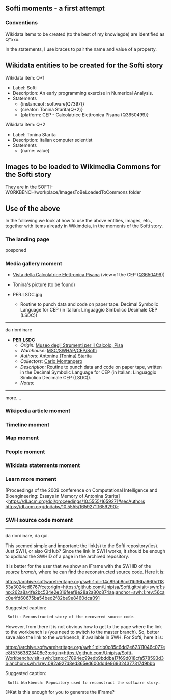 ## Softi moments - a first attempt
### Conventions

Wikidata items to be created (to the best of my knowlegde) are identified as Q*xxx.

In the statements, I use braces to pair the name and value of a property.

## Wikidata entities to be created for the Softi story

Wikidata item: Q*1
* Label: Softi
* Description: An early programming exercise in Numerical Analysis.
* Statements
     * {instanceof: software(Q7397)}
     * {creator: Tonina Starita(Q*2)}
     * {platform: CEP - Calcolatrice Elettronica Pisana (Q3650499)}

Wikidata item: Q*2
* Label: Tonina Starita
* Description: Italian computer scientist
* Statements
     * {name: value}

## Images to be loaded to Wikimedia Commons for the Softi story

They are in the SOFTI-WORKBENCH/workplace/ImagesToBeLoadedToCommons folder

## Use of the above

In the following we look at how to use the above entities, images, etc., together with items already in Wikimdeia, in the moments of the Softi story.

### The landing page

posponed

### Media gallery moment 
* [Vista della Calcolatrice Elettronica Pisana](https://www.wikidata.org/wiki/Q3650499?uselang=it#/media/File:UniPi_Calcolatrice_Elettronica_Pisana2.jpg) (view of the CEP ([Q3650499](https://www.wikidata.org/wiki/Q3650499)))

* Tonina's picture (to be found)

* PER.LSDC.jpg
     * Routine to punch data and code on paper tape. Decimal Symbolic Language for CEP (in Italian: Linguaggio Simbolico Decimale CEP (LSDC))


--------------------
da riordinare
* **[PER.LSDC]()**
  * *Origin:* [Museo degli Strumenti per il Calcolo, Pisa](https://www.msc.sma.unipi.it/)
  * *Warehouse:* [MSC/SWHAP/CEP/Softi]()
  * *Authors:* [Antonina (Tonina) Starita]()
  * *Collectors:* [Carlo Montangero]()
  * *Description:* Routine to punch data and code on paper tape, written in the Decimal Symbolic Language for CEP (in Italian: Linguaggio Simbolico Decimale CEP (LSDC)). 
  * *Notes:* 
----------------

more....


### Wikipedia article moment 

### Timeline moment

### Map moment

### People moment



### Wikidata statements moment

### Learn more moment

[Proceedings of the 2009 conference on Computational Intelligence and Bioengineering: Essays in Memory of Antonina Starita]<https://dl.acm.org/doi/proceedings/10.5555/1659271#secAuthors
https://dl.acm.org/doi/abs/10.5555/1659271.1659290>

### SWH source code moment

--------------------
da riordinare, da qui.

This seemed simple and important: the link(s) to the Softi repository(ies). Just SWH, or also GitHub? Since the link in SWH works, it should be enough to updload the SWHID of a page in the archived repository.

It is better for the user that we show an iFrame with the SWHID of the _source branch_, where he can find the reconstructed source code. Here it is: 

https://archive.softwareheritage.org/swh:1:dir:14c89ab8cc01b36ba660d11853a3024cd8767fce;origin=https://github.com/Unipisa/Softi.git;visit=swh:1:snp:262a8a4fe2bc534e2e319feef8e28a2a80c874aa;anchor=swh:1:rev:56cac0e4fd60675ba54bed2f82be9e8460dca091

Suggested caption:

     Softi: Reconstructed story of the recovered source code.

However, from there it is not obvious how to get to the page where the link to the workbench is (you need to switch to the master branch). So, better save also the link to the workbench, if available in SWH. For Softi, here it is:

https://archive.softwareheritage.org/swh:1:dir:b0c85c6dd2e62311046c077ee8f57563823408e3;origin=https://github.com/Unipisa/Softi-Workbench;visit=swh:1:snp:c17894ec99edb9bddba17f69d018cfa578593d3b;anchor=swh:1:rev:092a927d8ed365ed600dd4e96932437731749bbb

Suggested caption:

     Softi Workbench: Repository used to reconstruct the software story.

@Kat Is this enough for you to generate the iFrame?
